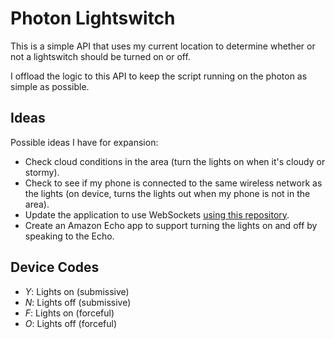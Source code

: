 # Photon Lightswitch

This is a simple API that uses my current location to determine whether or not
a lightswitch should be turned on or off.

I offload the logic to this API to keep the script running on the photon as simple
as possible.

## Ideas

Possible ideas I have for expansion:

- Check cloud conditions in the area (turn the lights on when it's cloudy or
	stormy).
- Check to see if my phone is connected to the same wireless network as the lights
	(on device, turns the lights out when my phone is not in the area).
- Update the application to use WebSockets [using this repository](https://github.com/hpssjellis/Particle-Spark-Core-Photon-Websocket-Hack).
- Create an Amazon Echo app to support turning the lights on and off by speaking to the Echo.

## Device Codes

- *Y*: Lights on (submissive)
- *N*: Lights off (submissive)
- *F*: Lights on (forceful)
- *O*: Lights off (forceful)
